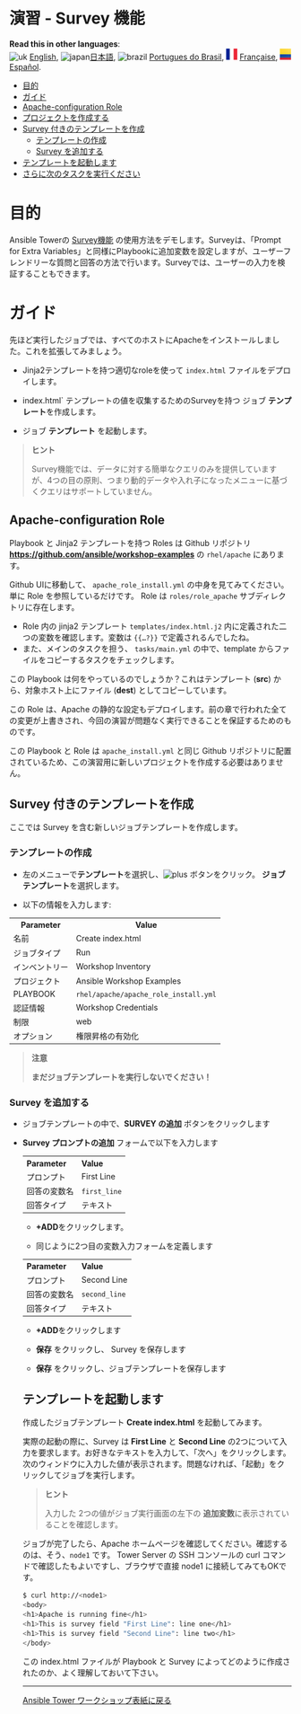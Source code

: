 # 演習 - Survey 機能

**Read this in other languages**:
<br>![uk](../../../images/uk.png) [English](README.md),  ![japan](../../../images/japan.png)[日本語](README.ja.md), ![brazil](../../../images/brazil.png) [Portugues do Brasil](README.pt-br.md), ![france](../../../images/fr.png) [Française](README.fr.md), ![Español](../../../images/col.png) [Español](README.es.md).

* [目的](#目的)
* [ガイド](#ガイド)
* [Apache-configuration Role](#apache-configuration-role)
* [プロジェクトを作成する](#プロジェクトを作成する)
* [Survey 付きのテンプレートを作成](#survey-付きのテンプレートを作成)
   * [テンプレートの作成](#テンプレートの作成)
   * [Survey を追加する](#survey-を追加する)
* [テンプレートを起動します](#テンプレートを起動します)
* [さらに次のタスクを実行ください](#さらに次のタスクを実行ください)

# 目的

Ansible Towerの [Survey機能](https://docs.ansible.com/ansible-tower/latest/html/userguide/job_templates.html#surveys) の使用方法をデモします。Surveyは、「Prompt for Extra Variables」と同様にPlaybookに追加変数を設定しますが、ユーザーフレンドリーな質問と回答の方法で行います。Surveyでは、ユーザーの入力を検証することもできます。

# ガイド

先ほど実行したジョブでは、すべてのホストにApacheをインストールしました。これを拡張してみましょう。

- Jinja2テンプレートを持つ適切なroleを使って `index.html` ファイルをデプロイします。

- index.html` テンプレートの値を収集するためのSurveyを持つ ジョブ **テンプレート**を作成します。

- ジョブ **テンプレート** を起動します。

> **ヒント**
>
> Survey機能では、データに対する簡単なクエリのみを提供していますが、4つの目の原則、つまり動的データや入れ子になったメニューに基づくクエリはサポートしていません。

## Apache-configuration Role

Playbook と Jinja2 テンプレートを持つ Roles は Github リポジトリ **https://github.com/ansible/workshop-examples** の `rhel/apache` にあります。  

Github UIに移動して、 `apache_role_install.yml` の中身を見てみてください。単に Role を参照しているだけです。 Role は `roles/role_apache` サブディレクトリに存在します。

 - Role 内の jinja2 テンプレート `templates/index.html.j2` 内に定義された二つの変数を確認します。変数は `{{…?}}` で定義されるんでしたね。
 - また、メインのタスクを担う、 `tasks/main.yml` の中で、template からファイルをコピーするタスクをチェックします。

この Playbook は何をやっているのでしょうか？これはテンプレート (**src**) から、対象ホスト上にファイル (**dest**) としてコピーしています。

この Role は、Apache の静的な設定もデプロイします。前の章で行われた全ての変更が上書きされ、今回の演習が問題なく実行できることを保証するためのものです。

この Playbook と Role は `apache_install.yml` と同じ Github リポジトリに配置されているため、この演習用に新しいプロジェクトを作成する必要はありません。

## Survey 付きのテンプレートを作成

ここでは Survey を含む新しいジョブテンプレートを作成します。

### テンプレートの作成

- 左のメニューで**テンプレート**を選択し、![plus](images/green_plus.png) ボタンをクリック。 **ジョブテンプレート**を選択します。  

- 以下の情報を入力します:


<table>
  <tr>
    <th>Parameter</th>
    <th>Value</th>
  </tr>
  <tr>
    <td>名前</td>
    <td>Create index.html</td>
  </tr>
  <tr>
    <td>ジョブタイプ</td>
    <td>Run</td>
  </tr>
  <tr>
    <td>インベントリー</td>
    <td>Workshop Inventory</td>
  </tr>
  <tr>
    <td>プロジェクト</td>
    <td>Ansible Workshop Examples</td>
  </tr>  
  <tr>
    <td>PLAYBOOK</td>
    <td><code>rhel/apache/apache_role_install.yml</code></td>
  </tr>
  <tr>
    <td>認証情報</td>
    <td>Workshop Credentials</td>
  </tr>
  <tr>
    <td>制限</td>
    <td>web</td>
  </tr>  
  <tr>
    <td>オプション</td>
    <td>権限昇格の有効化</td>
  </tr>          
</table>

> **注意**  
>
> **まだジョブテンプレートを実行しないでください！**  

### Survey を追加する

- ジョブテンプレートの中で、**SURVEY の追加** ボタンをクリックします  

- **Survey プロンプトの追加** フォームで以下を入力します  

    <table>
  <tr>
    <th>Parameter</th>
    <th>Value</th>
  </tr>
  <tr>
    <td>プロンプト</td>
    <td>First Line</td>
  </tr>
  <tr>
    <td>回答の変数名</td>
    <td><code>first_line</code></td>
  </tr>
  <tr>
    <td>回答タイプ</td>
    <td>テキスト</td>
  </tr>         
</table>

- **+ADD**をクリックします。

- 同じように2つ目の変数入力フォームを定義します

<table>
  <tr>
    <th>Parameter</th>
    <th>Value</th>
  </tr>
  <tr>
    <td>プロンプト</td>
    <td>Second Line</td>
  </tr>
  <tr>
    <td>回答の変数名</td>
    <td><code>second_line</code></td>
  </tr>
  <tr>
    <td>回答タイプ</td>
    <td>テキスト</td>
  </tr>         
</table>

- **+ADD**をクリックします

- **保存** をクリックし、 Survey を保存します

- **保存** をクリックし、ジョブテンプレートを保存します

## テンプレートを起動します

作成したジョブテンプレート **Create index.html** を起動してみます。  

実際の起動の際に、Survey は **First Line** と **Second Line** の2つについて入力を要求します。お好きなテキストを入力して、「次へ」をクリックします。次のウィンドウに入力した値が表示されます。問題なければ、「起動」をクリックしてジョブを実行します。

> **ヒント**
>
> 入力した 2つの値がジョブ実行画面の左下の **追加変数**に表示されていることを確認します。  

ジョブが完了したら、Apache ホームページを確認してください。確認するのは、そう、`node1` です。 Tower Server の SSH コンソールの curl コマンドで確認したもよいですし、ブラウザで直接 node1 に接続してみてもOKです。  

```bash
$ curl http://<node1>
<body>
<h1>Apache is running fine</h1>
<h1>This is survey field "First Line": line one</h1>
<h1>This is survey field "Second Line": line two</h1>
</body>
```
この index.html ファイルが Playbook と Survey によってどのように作成されたのか、よく理解しておいて下さい。

----

[Ansible Tower ワークショップ表紙に戻る](../README.ja.md#section-2---ansible-towerの演習)
